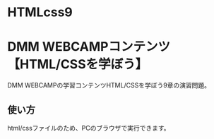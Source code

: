 # HTMLcss9
# DMM WEBCAMPコンテンツ【HTML/CSSを学ぼう】
DMM WEBCAMPの学習コンテンツHTML/CSSを学ぼう9章の演習問題。
## 使い方
html/cssファイルのため、PCのブラウザで実行できます。
